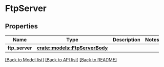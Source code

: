 # FtpServer

## Properties

Name | Type | Description | Notes
------------ | ------------- | ------------- | -------------
**ftp_server** | [**crate::models::FtpServerBody**](FTPServerBody.md) |  | 

[[Back to Model list]](../README.md#documentation-for-models) [[Back to API list]](../README.md#documentation-for-api-endpoints) [[Back to README]](../README.md)


